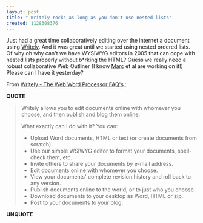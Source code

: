 ```yaml
---
layout: post
title: " Writely rocks as long as you don't use nested lists"
created: 1128308376
---
```

<p>Just had a great time collaboratively editing over the internet a document using <a href="://www.writely.com/">Writely</a>. And it was great until we started using nested ordered lists. Of why oh why can't we have WYSIWYG editors in 2005 that can cope with nested lists properly without b*rking the HTML? Guess we really need a robust collaborative Web Outliner (I know <a href="http://marc.blogs.it/">Marc</a> et al are working on it!) Please can I have it yesterday? </p> <p>From <a href="http://www.writely.com/BasePage.aspx?action=faq&amp;question=what#faq2">Writely - The Web Word Processor FAQ's</a>.:</p> <p><strong>QUOTE</strong></p><blockquote><p>Writely allows you to edit documents online with whomever you choose, and then publish and blog them online.</p>  What exactly can I do with it?  You can: <ul> <li>    Upload Word documents, HTML or text (or create documents from scratch). </li> <li>    Use our simple WSIWYG editor to format your documents, spell-check them, etc. </li>    <li>Invite others to share your documents by e-mail address. </li>    <li>Edit documents online with whomever you choose.</li>    <li> View your documents' complete revision history and roll back to any version.</li>     <li>Publish documents online to the world, or to just who you choose.</li>     <li>Download documents to your desktop as Word, HTML or zip.</li>     <li>Post to your documents to your blog.</li></ul></blockquote><p><strong>UNQUOTE</strong></p>    
